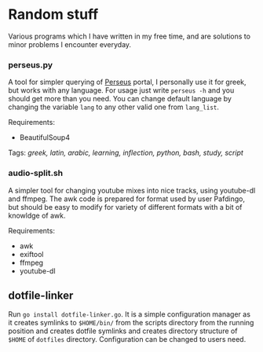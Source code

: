 Random stuff
============
Various programs which I have written in my free time, and are solutions to minor problems I encounter everyday.

### perseus.py
A tool for simpler querying of [Perseus](http://www.perseus.tufts.edu) portal, I personally use it for greek, but works with any language. For usage just write `perseus -h` and you should get more than you need. You can change default language by changing the variable `lang` to any other valid one from `lang_list`.

Requirements:
- BeautifulSoup4

Tags: _greek, latin, arabic, learning, inflection, python, bash, study, script_

### audio-split.sh
A simpler tool for changing youtube mixes into nice tracks, using youtube-dl and ffmpeg. The awk code is prepared for format used by user Pafdingo, but should be easy to modify for variety of different formats with a bit of knowldge of awk.

Requirements:
- awk
- exiftool
- ffmpeg
- youtube-dl

## dotfile-linker

Run `go install dotfile-linker.go`. It is a simple configuration manager as it creates symlinks to `$HOME/bin/` from the scripts directory from the running position and creates dotfile symlinks and creates directory structure of `$HOME` of `dotfiles` directory. Configuration can be changed to users need.
